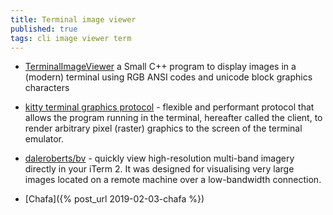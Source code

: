 ```yaml
---
title: Terminal image viewer
published: true
tags: cli image viewer term
---
```

- [TerminalImageViewer](https://github.com/stefanhaustein/TerminalImageViewer) a Small C++ program to display images in a (modern) terminal using RGB ANSI codes and unicode block graphics characters

- [kitty terminal graphics protocol](https://sw.kovidgoyal.net/kitty/graphics-protocol.html) -  flexible and performant protocol that allows the program running in the terminal, hereafter called the client, to render arbitrary pixel (raster) graphics to the screen of the terminal emulator.

- [daleroberts/bv](https://github.com/daleroberts/bv) - quickly view high-resolution multi-band imagery directly in your iTerm 2. It was designed for visualising very large images located on a remote machine over a low-bandwidth connection.

-  [Chafa]({% post_url 2019-02-03-chafa %})

